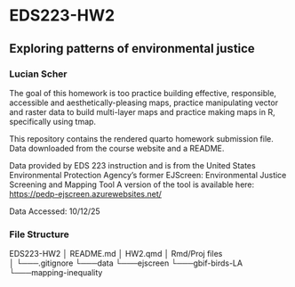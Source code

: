 # EDS223-HW2
## Exploring patterns of environmental justice
### Lucian Scher

The goal of this homework is too practice building effective, responsible, accessible and aesthetically-pleasing maps,
practice manipulating vector and raster data to build multi-layer maps and
practice making maps in R, specifically using tmap.

This repository contains the rendered quarto homework submission file. Data downloaded from the course website and a README. 

Data provided by EDS 223 instruction and is from the
United States Environmental Protection Agency’s former EJScreen: Environmental Justice Screening and Mapping Tool
A version of the tool is available here: https://pedp-ejscreen.azurewebsites.net/

Data Accessed: 10/12/25

### File Structure
EDS223-HW2
│   README.md
│   HW2.qmd
│   Rmd/Proj files    
│
└───.gitignore
     └───data
         └───ejscreen
         └───gbif-birds-LA
         └───mapping-inequality
